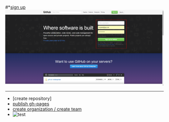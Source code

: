 #*[sign up](https://github.com)
![set_account](img/set_account.png "set_account")
***
* [create repository]
* [publish gh-pages](http://blog.csdn.net/renfufei/article/details/37725057/)
* [create organization / create team](http://joshuasabrina.iteye.com/blog/1816597)
* ![test](file:///D:/map.bmp)
